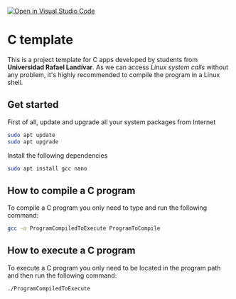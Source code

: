 [![Open in Visual Studio Code](https://classroom.github.com/assets/open-in-vscode-f059dc9a6f8d3a56e377f745f24479a46679e63a5d9fe6f495e02850cd0d8118.svg)](https://classroom.github.com/online_ide?assignment_repo_id=6981102&assignment_repo_type=AssignmentRepo)
# C template
This is a project template for C apps developed by students from **Universidad Rafael Landívar**. As we can access *Linux system calls* without any problem, it's highly recommended to compile the program in a Linux shell.

## Get started
First of all, update and upgrade all your system packages from Internet
```bash
sudo apt update
sudo apt upgrade
```

Install the following dependencies
```bash
sudo apt install gcc nano
```

## How to compile a C program
To compile a C program you only need to type and run the following command:
```bash
gcc -o ProgramCompiledToExecute ProgramToCompile
```

## How to execute a C program
To execute a C program you only need to be located in the program path and then run the following command:
```bash
./ProgramCompiledToExecute
```
